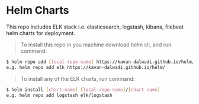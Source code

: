 # Helm Charts

This repo includes ELK stack i.e. elasticsearch, logstash, kibana, filebeat helm charts for deployment.

>To install this repo in you machine download helm cli, and run command:

```bash
$ helm repo add [local-repo-name] https://kavan-dalwadi.github.io/helm/
e.g. helm repo add elk https://kavan-dalwadi.github.io/helm/
```

>To install any of the ELK charts, run command:

```bash
$ helm install [chart-name] [local-repo-name]/[chart-name]
e.g. helm repo add logstash elk/logstash
```